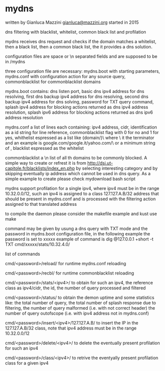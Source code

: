 # mydns
written by Gianluca Mazzini gianluca@mazzini.org
started in 2015

dns filtering with blacklist, whitelist, common black list and profilation

mydns receives dns request and checks if the domain matches a whitelist, then a black list, then a common black list, the it provides a dns solution.

configuration files are space or \n separated fields and are supposed to be in /mydns

three configuration file are necessary: mydns.boot with starting parameters, mydns.conf with configuration action for any source query, commonblacklist for commonblacklist domains

mydns.boot contains: dns listen port, basic dns ipv4 address for dns resolving, first dns backup ipv4 address for dns resolving, second dns backup ipv4 address for dns solving, password for TXT query command, splash ipv4 address for blocking actions returned as dns ipv4 address resolution, splash ipv6 address for blocking actions returned as dns ipv6 address resolution

mydns.conf a list of lines each containing: ipv4 address, cidr, identification as a id string for line reference, commonblacklist flag with 0 for no and 1 for yes, whithelist espressed as a list like {domain/}\ where \ it the terminator and an example is google.com/google.it/yahoo.com/\ or a minimum string of \, blacklist espressed as the whitelist

commonblacklist a \n list of all th domains to be commonly blocked. A simple way to create or refrest it is from http://dsi.ut-capitole.fr/blacklists/index_en.php by selecting interesting category and by skipping eventually ip address which cannot be used in dns query. As a simple example to create please check mydownload bash script

mydns support profilation for a single ipv4, where ipv4 must be in the range 10.32.0.0/12, such an ipv4 is assigned to a class 127.127.A.B/32 address that should be present in mydns.conf and is processed with the filtering action assigned to that translated address

to compile the daemon please consider the makefile example and kust use make

command may be given by usung a dns query with TXT mode and the password in mydns.boot configuration file, in the following example the password is set to xxxxx
example of command is dig @127.0.0.1 +short -t TXT cmd/xxxxx/stats/10.32.4.0/

list of commands

cmd/&lt;password&gt;/reload/ for runtime mydns.conf reloading

cmd/&lt;password&gt;/recbl/ for runtime commonblacklist reloading

cmd/&lt;password&gt;/stats/&lt;ipv4&gt;/ to obtain for such an ipv4, the reference class as ipv4/cidr, the id, the number of query processed and filtered

cmd/&lt;password&gt;/status/ to obtain the demon uptime and some statistics like: the total number of query, the total number of splash response due to filtering, the number of query malformed (i.e. with not correct header) the number of query outofscope (i.e. with ipv4 address not in mydns.conf)

cmd/&lt;password&gt;/insert/&lt;ipv4&gt;/127.127.A.B/ to insert the IP in the 127.127.A.B/32 class, note that ipv4 address must be in the range 10.32.0.0/12

cmd/&lt;password&gt;/delete/&lt;ipv4&gt;/ to delete the eventually present profilation for such an ipv4

cmd/&lt;password&gt;/class/&lt;ipv4&gt;/ to retrive the eventyally present profilation class for a given ipv4
